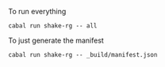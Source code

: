 To run everything

```
cabal run shake-rg -- all
```

To just generate the manifest

```
cabal run shake-rg -- _build/manifest.json
```
